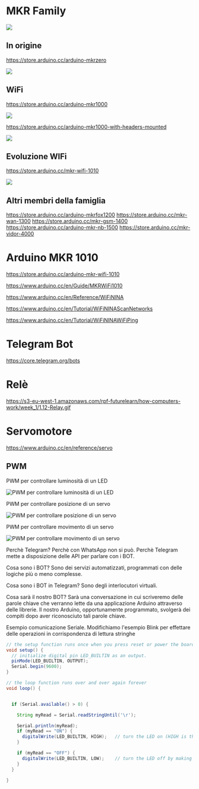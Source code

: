 


# MKR Family

![](https://static4.arrow.com/-/media/arrow/images/miscellaneous/0/0518_comparison_mkr_and_uno_2.jpg) 

## In origine
https://store.arduino.cc/arduino-mkrzero

![](https://store-cdn.arduino.cc/uni/catalog/product/cache/1/image/500x375/f8876a31b63532bbba4e781c30024a0a/A/B/ABX00012_iso_02_2.jpg)

## WiFi
https://store.arduino.cc/arduino-mkr1000

![](https://store-cdn.arduino.cc/uni/catalog/product/cache/1/image/500x375/f8876a31b63532bbba4e781c30024a0a/A/B/ABX00004_iso_2.jpg)

https://store.arduino.cc/arduino-mkr1000-with-headers-mounted

![](https://store-cdn.arduino.cc/uni/catalog/product/cache/1/image/500x375/f8876a31b63532bbba4e781c30024a0a/a/b/abx00011_iso.jpg)

## Evoluzione WIFi
https://store.arduino.cc/mkr-wifi-1010

![](https://store-cdn.arduino.cc/uni/catalog/product/cache/1/image/500x375/f8876a31b63532bbba4e781c30024a0a/a/b/abx00023_iso.jpg)

## Altri membri della famiglia

https://store.arduino.cc/arduino-mkrfox1200
https://store.arduino.cc/mkr-wan-1300
https://store.arduino.cc/mkr-gsm-1400
https://store.arduino.cc/arduino-mkr-nb-1500
https://store.arduino.cc/mkr-vidor-4000




# Arduino MKR 1010

https://store.arduino.cc/arduino-mkr-wifi-1010

https://www.arduino.cc/en/Guide/MKRWiFi1010 


https://www.arduino.cc/en/Reference/WiFiNINA

https://www.arduino.cc/en/Tutorial/WiFiNINAScanNetworks

https://www.arduino.cc/en/Tutorial/WiFiNINAWiFiPing


# Telegram Bot
https://core.telegram.org/bots
# Relè
https://s3-eu-west-1.amazonaws.com/rpf-futurelearn/how-computers-work/week_1/1.12-Relay.gif
# Servomotore
https://www.arduino.cc/en/reference/servo 
## PWM
PWM per controllare luminosità di un LED

![PWM per controllare luminosità di un LED](https://cdn-images-1.medium.com/max/1600/0*8aKMKfT-FwswIeyx.)

PWM per controllare posizione di un servo

![PWM per controllare posizione di un servo](https://backyardbrains.com/experiments/img/Graphs_PWM_web.jpg)

PWM per controllare movimento di un servo

![PWM per controllare movimento di un servo](http://archive.fabacademy.org/fabacademy2016/fablabshangai/students/96/Week13/servo.gif)




Perchè Telegram?
Perchè con WhatsApp non si può. 
Perchè Telegram mette a disposizione delle API per parlare con i BOT.

Cosa sono i BOT?
Sono dei servizi automatizzati, programmati con delle logiche più o meno complesse.

Cosa sono i BOT in Telegram?
Sono degli interlocutori virtuali.

Cosa sarà il nostro BOT?
Sarà una conversazione in cui scriveremo delle parole chiave che verranno lette da una applicazione Arduino attraverso delle librerie.
Il nostro Arduino, opportunamente programmato, svolgerà dei compiti dopo aver riconosciuto tali parole chiave.


Esempio comunicazione Seriale.
Modifichiamo l'esempio Blink per effettare delle operazioni in corrispondenza di lettura stringhe

```java
// the setup function runs once when you press reset or power the board
void setup() {
  // initialize digital pin LED_BUILTIN as an output.
  pinMode(LED_BUILTIN, OUTPUT);
  Serial.begin(9600);
}

// the loop function runs over and over again forever
void loop() {


  if (Serial.available() > 0) {

    String myRead = Serial.readStringUntil('\r');

    Serial.println(myRead);
    if (myRead == "ON") {
      digitalWrite(LED_BUILTIN, HIGH);   // turn the LED on (HIGH is the voltage level)
    }

    if (myRead == "OFF") {
      digitalWrite(LED_BUILTIN, LOW);    // turn the LED off by making the voltage LOW
    }
  }
  
}
```
